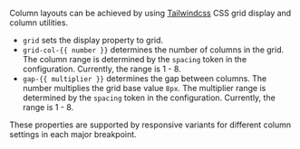 Column layouts can be achieved by using [Tailwindcss](/tailwindcss) CSS grid display and column utilities.

* `grid` sets the display property to grid.
* `grid-col-{{ number }}` determines the number of columns in the grid. The column range is determined by the `spacing` token in the configuration. Currently, the range is 1 - 8.
* `gap-{{ multiplier }}` determines the gap between columns. The number multiplies the grid base value `8px`. The multiplier range is determined by the `spacing` token in the configuration. Currently, the range is 1 - 8.

These properties are supported by responsive variants for different column settings in each major breakpoint.